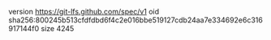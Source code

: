 version https://git-lfs.github.com/spec/v1
oid sha256:800245b513cfdfdbd6f4c2e016bbe519127cdb24aa7e334692e6c316917144f0
size 4245
